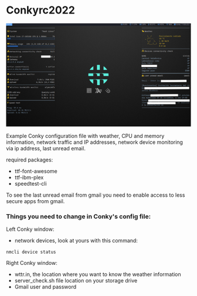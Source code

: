 # Conkyrc2022

![alt text](https://github.com/jonathanburgossaldivia/Conkyrc2022/blob/main/conky_screenshot.png)

Example Conky configuration file with weather, CPU and memory information, network traffic and IP addresses, network device monitoring via ip address, last unread email.

required packages:

- ttf-font-awesome
- ttf-ibm-plex
- speedtest-cli

To see the last unread email from gmail you need to enable access to less secure apps from gmail.


### Things you need to change in Conky's config file:


Left Conky window:
- network devices, look at yours with this command: 

```
nmcli device status
```

Right Conky window:
- wttr.in, the location where you want to know the weather information
- server_check.sh file location on your storage drive
- Gmail user and password
